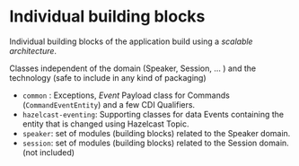 # Individual building blocks

Individual building blocks of the application build using a _scalable architecture_.

Classes independent of the domain (Speaker, Session, ... ) and the technology (safe to include in any kind of packaging)

- `common` : Exceptions, _Event_ Payload class for Commands (`CommandEventEntity`) and a few CDI Qualifiers.
- `hazelcast-eventing`: Supporting classes for data Events containing the entity that is changed using Hazelcast Topic.
- `speaker`: set of modules (building blocks) related to the Speaker domain.
- `session`: set of modules (building blocks) related to the Session domain. (not included)